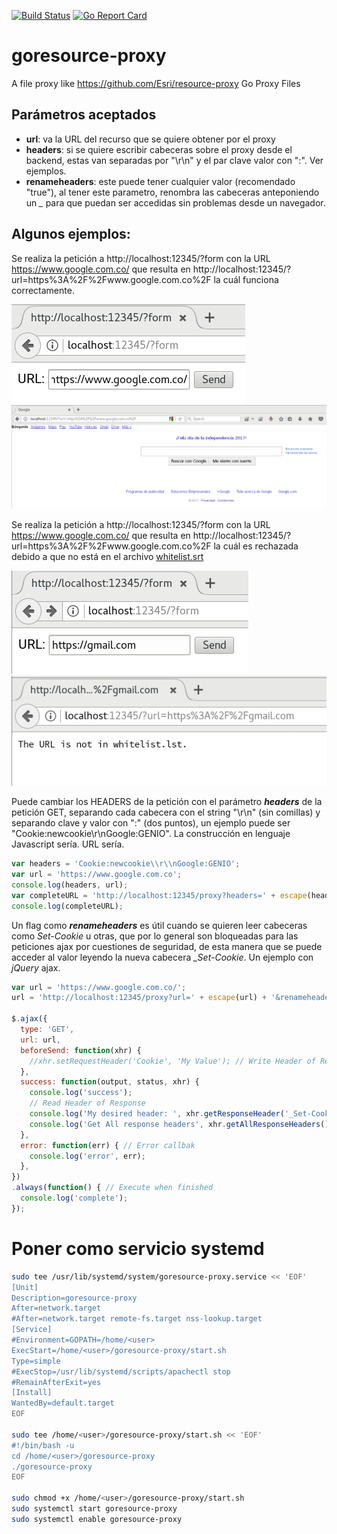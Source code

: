 [![Build Status](https://travis-ci.org/juusechec/goresource-proxy.svg?branch=master)](https://travis-ci.org/juusechec/goresource-proxy)
[![Go Report Card](https://goreportcard.com/badge/github.com/juusechec/goresource-proxy)](https://goreportcard.com/report/github.com/juusechec/goresource-proxy)

# goresource-proxy
A file proxy like https://github.com/Esri/resource-proxy Go Proxy Files

## Parámetros aceptados
- **url**: va la URL del recurso que se quiere obtener por el proxy
- **headers**: si se quiere escribir cabeceras sobre el proxy desde el backend,
estas van separadas por "\r\n" y el par clave valor con ":". Ver ejemplos.
- **renameheaders**: este puede tener cualquier valor (recomendado "true"),
al tener este parametro, renombra las cabeceras anteponiendo un *_* para que
puedan ser accedidas sin problemas desde un navegador.

## Algunos ejemplos:
Se realiza la petición a http://localhost:12345/?form
con la URL https://www.google.com.co/ que resulta en
http://localhost:12345/?url=https%3A%2F%2Fwww.google.com.co%2F
la cuál funciona correctamente.

![screenshot](./images/Screenshot_from_2017-07-20_18-47-42.png)
![screenshot](./images/Screenshot_from_2017-07-20_18-48-22.png)


Se realiza la petición a http://localhost:12345/?form
con la URL https://www.google.com.co/ que resulta en
http://localhost:12345/?url=https%3A%2F%2Fwww.google.com.co%2F
la cuál es rechazada debido a que no está en el archivo [whitelist.srt](./whitelist.srt)

![screenshot](./images/Screenshot_from_2017-07-20_18-48-54.png)
![screenshot](./images/Screenshot_from_2017-07-20_18-49-07.png)

Puede cambiar los HEADERS de la petición con el parámetro ***headers*** de la
petición GET, separando cada cabecera con el string "\r\n" (sin comillas) y
separando clave y valor con ":" (dos puntos), un ejemplo puede ser
"Cookie:newcookie\r\nGoogle:GENIO". La construcción en lenguaje Javascript sería.
URL sería.
```js
var headers = 'Cookie:newcookie\\r\\nGoogle:GENIO';
var url = 'https://www.google.com.co';
console.log(headers, url);
var completeURL = 'http://localhost:12345/proxy?headers=' + escape(headers) + '&url=' + escape(url);
console.log(completeURL);
```

Un flag como ***renameheaders*** es útil cuando se quieren leer cabeceras como
*Set-Cookie*  u otras, que por lo general son bloqueadas para las peticiones
ajax por cuestiones de seguridad, de esta manera que se puede acceder al valor
leyendo la nueva cabecera *_Set-Cookie*. Un ejemplo con *jQuery* ajax.

```js
var url = 'https://www.google.com.co/';
url = 'http://localhost:12345/proxy?url=' + escape(url) + '&renameheaders';

$.ajax({
  type: 'GET',
  url: url,
  beforeSend: function(xhr) {
    //xhr.setRequestHeader('Cookie', 'My Value'); // Write Header of Request
  },
  success: function(output, status, xhr) {
    console.log('success');
    // Read Header of Response
    console.log('My desired header: ', xhr.getResponseHeader('_Set-Cookie'));
    console.log('Get All response headers', xhr.getAllResponseHeaders());
  },
  error: function(err) { // Error callbak
    console.log('error', err);
  },
})
.always(function() { // Execute when finished
  console.log('complete');
});
```
# Poner como servicio systemd

```bash
sudo tee /usr/lib/systemd/system/goresource-proxy.service << 'EOF'
[Unit]
Description=goresource-proxy
After=network.target
#After=network.target remote-fs.target nss-lookup.target
[Service]
#Environment=GOPATH=/home/<user>
ExecStart=/home/<user>/goresource-proxy/start.sh
Type=simple
#ExecStop=/usr/lib/systemd/scripts/apachectl stop
#RemainAfterExit=yes
[Install]
WantedBy=default.target
EOF

sudo tee /home/<user>/goresource-proxy/start.sh << 'EOF'
#!/bin/bash -u
cd /home/<user>/goresource-proxy
./goresource-proxy
EOF

sudo chmod +x /home/<user>/goresource-proxy/start.sh
sudo systemctl start goresource-proxy
sudo systemctl enable goresource-proxy
```

